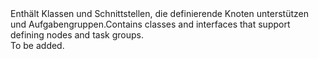 <Namespace Name="Microsoft.Azure.Management.ResourceManager.Fluent.Core.DAG">
  <Docs>
    <summary><span data-ttu-id="c66bb-101">Enthält Klassen und Schnittstellen, die definierende Knoten unterstützen und Aufgabengruppen.</span><span class="sxs-lookup"><span data-stu-id="c66bb-101">Contains classes and interfaces that support defining nodes and task groups.</span></span></summary> 
    <remarks>To be added.</remarks>
  </Docs>
</Namespace>
